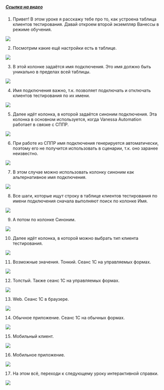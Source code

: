 ﻿##### [Ссылка на видео](https://youtu.be/iO4tEm9Zw2w)

001. Привет! В этом уроке я расскажу тебе про то, как устроена таблица клиентов тестирования. Давай откроем второй экземпляр Ванессы в режиме обучения.

![](https://vanessa-files.do.bit-erp.ru/Doc/1.2.040.1/MD/Глава02/images/000_КакУстроенаТаблицаКлиентовТестированияКолонкиЧасть1.png)

002. Посмотрим какие ещё настройки есть в таблице.

![](https://vanessa-files.do.bit-erp.ru/Doc/1.2.040.1/MD/Глава02/images/004_КакУстроенаТаблицаКлиентовТестированияКолонкиЧасть1.png)

003. В этой колонке задаётся имя подключения. Это имя должно быть уникально в пределах всей таблицы.

![](https://vanessa-files.do.bit-erp.ru/Doc/1.2.040.1/MD/Глава02/images/014_КакУстроенаТаблицаКлиентовТестированияКолонкиЧасть1.png)

004. Имя подключения важно, т.к. позволяет подключать и отключать клиентов тестирования по их имени.

![](https://vanessa-files.do.bit-erp.ru/Doc/1.2.040.1/MD/Глава02/images/017_КакУстроенаТаблицаКлиентовТестированияКолонкиЧасть1.png)

005. Далее идёт колонка, в которой задаётся синоним подключения. Эта колонка в основном используется, когда Vanessa Automation работает в связке с СППР.

![](https://vanessa-files.do.bit-erp.ru/Doc/1.2.040.1/MD/Глава02/images/022_КакУстроенаТаблицаКлиентовТестированияКолонкиЧасть1.png)

006. При работе из СППР имя подключения генерируется автоматически, поэтому его не получится использовать в сценарии, т.к. оно заранее неизвестно.

![](https://vanessa-files.do.bit-erp.ru/Doc/1.2.040.1/MD/Глава02/images/029_КакУстроенаТаблицаКлиентовТестированияКолонкиЧасть1.png)

007. В этом случае можно использовать колонку синоним как альтернативное имя подключения.

![](https://vanessa-files.do.bit-erp.ru/Doc/1.2.040.1/MD/Глава02/images/034_КакУстроенаТаблицаКлиентовТестированияКолонкиЧасть1.png)

008. Все шаги, которые ищут строку в таблице клиентов тестирования по имени подключения сначала выполняют поиск по колонке Имя.

![](https://vanessa-files.do.bit-erp.ru/Doc/1.2.040.1/MD/Глава02/images/040_КакУстроенаТаблицаКлиентовТестированияКолонкиЧасть1.png)

009. А потом по колонке Синоним.

![](https://vanessa-files.do.bit-erp.ru/Doc/1.2.040.1/MD/Глава02/images/045_КакУстроенаТаблицаКлиентовТестированияКолонкиЧасть1.png)

010. Далее идёт колонка, в которой можно выбрать тип клиента тестирования.

![](https://vanessa-files.do.bit-erp.ru/Doc/1.2.040.1/MD/Глава02/images/050_КакУстроенаТаблицаКлиентовТестированияКолонкиЧасть1.png)

011. Возможные значения. Тонкий. Сеанс 1С на управляемых формах.

![](https://vanessa-files.do.bit-erp.ru/Doc/1.2.040.1/MD/Глава02/images/057_КакУстроенаТаблицаКлиентовТестированияКолонкиЧасть1.png)

012. Толстый. Также сеанс 1С на управляемых формах.

![](https://vanessa-files.do.bit-erp.ru/Doc/1.2.040.1/MD/Глава02/images/064_КакУстроенаТаблицаКлиентовТестированияКолонкиЧасть1.png)

013. Web. Сеанс 1С в браузере.

![](https://vanessa-files.do.bit-erp.ru/Doc/1.2.040.1/MD/Глава02/images/071_КакУстроенаТаблицаКлиентовТестированияКолонкиЧасть1.png)

014. Обычное приложение. Сеанс 1С на обычных формах.

![](https://vanessa-files.do.bit-erp.ru/Doc/1.2.040.1/MD/Глава02/images/078_КакУстроенаТаблицаКлиентовТестированияКолонкиЧасть1.png)

015. Мобильный клиент.

![](https://vanessa-files.do.bit-erp.ru/Doc/1.2.040.1/MD/Глава02/images/085_КакУстроенаТаблицаКлиентовТестированияКолонкиЧасть1.png)

016. Мобильное приложение.

![](https://vanessa-files.do.bit-erp.ru/Doc/1.2.040.1/MD/Глава02/images/092_КакУстроенаТаблицаКлиентовТестированияКолонкиЧасть1.png)

017. На этом всё, переходи к следующему уроку интерактивной справки.

![](https://vanessa-files.do.bit-erp.ru/Doc/1.2.040.1/MD/Глава02/images/095_КакУстроенаТаблицаКлиентовТестированияКолонкиЧасть1.png)
